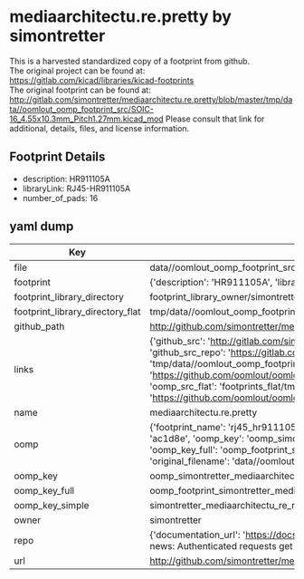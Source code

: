 # mediaarchitectu.re.pretty by simontretter  
This is a harvested standardized copy of a footprint from github.  
The original project can be found at:  
https://gitlab.com/kicad/libraries/kicad-footprints  
The original footprint can be found at:
http://gitlab.com/simontretter/mediaarchitectu.re.pretty/blob/master/tmp/data//oomlout_oomp_footprint_src/SOIC-16_4.55x10.3mm_Pitch1.27mm.kicad_mod
Please consult that link for additional, details, files, and license information.  
## Footprint Details
* description: HR911105A  
* libraryLink: RJ45-HR911105A  
* number_of_pads: 16  
## yaml dump  
| Key | Value |  
| --- | --- |  
| file | data//oomlout_oomp_footprint_src/mediaarchitectu.re.pretty/RJ45-HR911105A.kicad_mod |  
| footprint | {'description': 'HR911105A', 'libraryLink': 'RJ45-HR911105A', 'number_of_pads': 16} |  
| footprint_library_directory | footprint_library_owner/simontretter_mediaarchitectu.re.pretty |  
| footprint_library_directory_flat | tmp/data//oomlout_oomp_footprint_src/footprints_flat/simontretter_mediaarchitectu_re_rj45_hr911105a/working |  
| github_path | http://github.com/simontretter/mediaarchitectu.re.pretty/blob/master/tmp/data//oomlout_oomp_footprint_src/RJ45-HR911105A.kicad_mod |  
| links | {'github_src': 'http://gitlab.com/simontretter/mediaarchitectu.re.pretty/blob/master/tmp/data//oomlout_oomp_footprint_src/SOIC-16_4.55x10.3mm_Pitch1.27mm.kicad_mod', 'github_src_repo': 'https://gitlab.com/kicad/libraries/kicad-footprints', 'oomp_bot': 'tmp/data//oomlout_oomp_footprint_src/footprints/simontretter_mediaarchitectu_re_rj45_hr911105a/working', 'oomp_bot_github': 'https://github.com/oomlout/oomlout_oomp_footprint_bot/tree/main/tmp/data//oomlout_oomp_footprint_src/footprints/simontretter_mediaarchitectu_re_rj45_hr911105a/working', 'oomp_src_flat': 'footprints_flat/tmp/data//oomlout_oomp_footprint_src/footprints_flat/simontretter_mediaarchitectu_re_rj45_hr911105a/working', 'oomp_src_flat_github': 'https://github.com/oomlout/oomlout_oomp_footprint_src/tree/main/tmp/data//oomlout_oomp_footprint_src/footprints_flat/simontretter_mediaarchitectu_re_rj45_hr911105a/working'} |  
| name | mediaarchitectu.re.pretty |  
| oomp | {'footprint_name': 'rj45_hr911105a', 'library_name': 'mediaarchitectu_re', 'md5': 'ac1d8eccd031c5714d6d7d2a2481ebdd', 'md5_10': 'ac1d8eccd0', 'md5_5': 'ac1d8', 'md5_6': 'ac1d8e', 'oomp_key': 'oomp_simontretter_mediaarchitectu_re_rj45_hr911105a', 'oomp_key_extra': 'oomp_footprint_simontretter_mediaarchitectu_re_rj45_hr911105a', 'oomp_key_full': 'oomp_footprint_simontretter_mediaarchitectu_re_rj45_hr911105a_ac1d8e', 'oomp_key_simple': 'simontretter_mediaarchitectu_re_rj45_hr911105a', 'original_filename': 'data//oomlout_oomp_footprint_src/mediaarchitectu.re.pretty/RJ45-HR911105A.kicad_mod', 'owner_name': 'simontretter'} |  
| oomp_key | oomp_simontretter_mediaarchitectu_re_rj45_hr911105a |  
| oomp_key_full | oomp_footprint_simontretter_mediaarchitectu_re_rj45_hr911105a |  
| oomp_key_simple | simontretter_mediaarchitectu_re_rj45_hr911105a |  
| owner | simontretter |  
| repo | {'documentation_url': 'https://docs.github.com/rest/overview/resources-in-the-rest-api#rate-limiting', 'message': "API rate limit exceeded for 84.66.142.224. (But here's the good news: Authenticated requests get a higher rate limit. Check out the documentation for more details.)"} |  
| url | http://github.com/simontretter/mediaarchitectu.re.pretty |  


